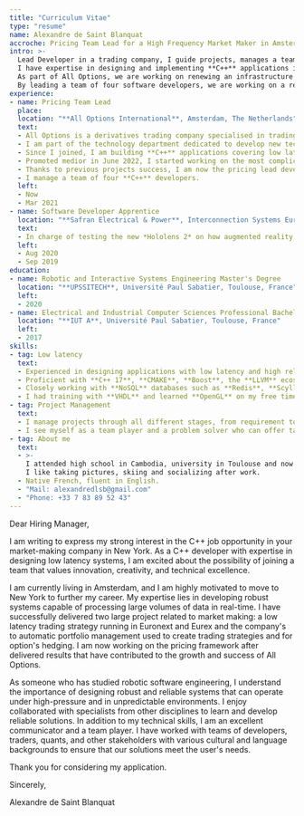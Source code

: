 ```yaml
---
title: "Curriculum Vitae"
type: "resume"
name: Alexandre de Saint Blanquat
accroche: Pricing Team Lead for a High Frequency Market Maker in Amsterdam.
intro: >-
  Lead Developer in a trading company, I guide projects, manages a team and maintain a good communication with others outside my department.
  I have expertise in designing and implementing **C++** applications in collaboration with traders to deliver fast and robust solutions to production.
  As part of All Options, we are working on renewing an infrastructure created more than 10 years ago.
  By leading a team of four software developers, we are working on a real time pricing framework for low-latency trading applications and quantitative analysis using the Vola Dynamics library.
experience:
- name: Pricing Team Lead
  place:
  location: "**All Options International**, Amsterdam, The Netherlands"
  text:
  - All Options is a derivatives trading company specialised in trading options.
  - I am part of the technology department dedicated to develop new technologies and ensure the continuity of the trading platform.
  - Since I joined, I am building **C++** applications covering low latency trading, portfolio management and options hedging.
  - Promoted medior in June 2022, I started working on the most complicated projects related to real time pricing and fitting.
  - Thanks to previous projects success, I am now the pricing lead developer dedicated to archive the company goals of expanding to the US market.
  - I manage a team of four **C++** developers. 
  left:
  - Now
  - Mar 2021
- name: Software Developer Apprentice
  location: "**Safran Electrical & Power**, Interconnection Systems Eurasia, Design Office, Blagnac, France"
  text:
  - In charge of testing the new *Hololens 2* on how augmented reality glasses can be used in the plane cabling process.
  left:
  - Aug 2020
  - Sep 2019
education:
- name: Robotic and Interactive Systems Engineering Master's Degree
  location: "**UPSSITECH**, Université Paul Sabatier, Toulouse, France"
  left:
  - 2020
- name: Electrical and Industrial Computer Sciences Professional Bachelor's Degree
  location: "**IUT A**, Université Paul Sabatier, Toulouse, France"
  left:
  - 2017
skills:
- tag: Low latency
  text:
  - Experienced in designing applications with low latency and high reliability requirements. I have a methodic approach and always abstract problems into a model.
  - Proficient with **C++ 17**, **CMAKE**, **Boost**, the **LLVM** ecosystem and now moving to **C++ 23**. Using **Linux** as my working environment and taking advantage of other languages such as **Python** or **Go**.
  - Closely working with **NoSQL** databases such as **Redis**, **ScyllaDB** and **InfluxDB**.
  - I had training with **VHDL** and learned **OpenGL** on my free time. Would be interested in working with GPU-accelerated computing or **FPGA**.
- tag: Project Management
  text:
  - I manage projects through all different stages, from requirement to release, support and handover. I supervise the work of my team, guide the design, review and give constructive feedbacks.
  - I see myself as a team player and a problem solver who can offer tailor-made project management that suit the team and the company needs.
- tag: About me
  text:
  - >-
    I attended high school in Cambodia, university in Toulouse and now living in Amsterdam.
    I like taking pictures, skiing and socializing after work.
  - Native French, fluent in English.
  - "Mail: alexandredlsb@gmail.com"
  - "Phone: +33 7 83 89 52 43"
---
```

Dear Hiring Manager,

I am writing to express my strong interest in the C++ job opportunity in your market-making company in New York. As a C++ developer with expertise in designing low latency systems, I am excited about the possibility of joining a team that values innovation, creativity, and technical excellence.

I am currently living in Amsterdam, and I am highly motivated to move to New York to further my career. My expertise lies in developing robust systems capable of processing large volumes of data in real-time. I have successfully delivered two large project related to market making: a low latency trading strategy running in Euronext and Eurex and the company's to automatic portfolio management used to create trading strategies and for option's hedging. I am now working on the pricing framework after delivered results that have contributed to the growth and success of All Options.

As someone who has studied robotic software engineering, I understand the importance of designing robust and reliable systems that can operate under high-pressure and in unpredictable environments. I enjoy collaborated with specialists from other disciplines to learn and develop reliable solutions. In addition to my technical skills, I am an excellent communicator and a team player. I have worked with teams of developers, traders, quants, and other stakeholders with various cultural and language backgrounds to ensure that our solutions meet the user's needs.

Thank you for considering my application.

Sincerely,

Alexandre de Saint Blanquat

